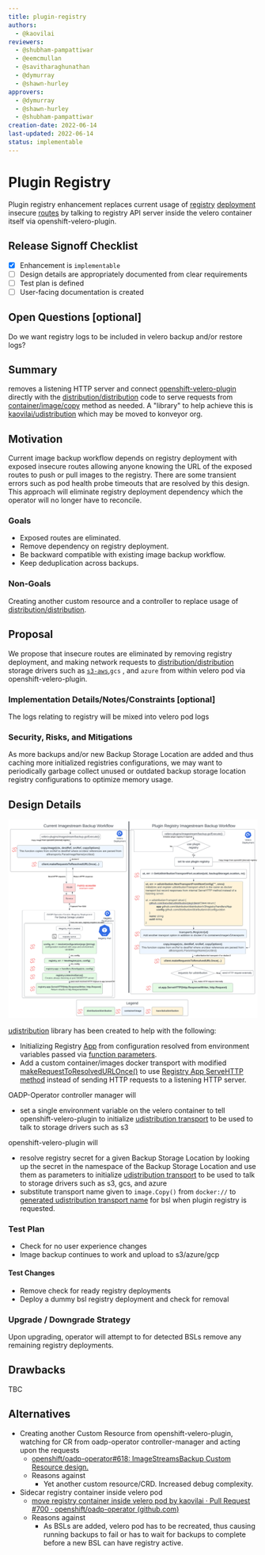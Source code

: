 ```yaml
---
title: plugin-registry
authors:
  - @kaovilai
reviewers:
  - @shubham-pampattiwar
  - @eemcmullan
  - @savitharaghunathan
  - @dymurray
  - @shawn-hurley
approvers:
  - @dymurray
  - @shawn-hurley
  - @shubham-pampattiwar
creation-date: 2022-06-14
last-updated: 2022-06-14
status: implementable
---
```


# Plugin Registry

Plugin registry enhancement replaces current usage of [registry](https://github.com/konveyor/distribution/) [deployment](https://kubernetes.io/docs/concepts/workloads/controllers/deployment/) insecure [routes](https://access.redhat.com/documentation/en-us/openshift_container_platform/4.10/html/networking/configuring-routes) by talking to registry API server inside the velero container itself via openshift-velero-plugin.

## Release Signoff Checklist

- [x] Enhancement is `implementable`
- [ ] Design details are appropriately documented from clear requirements
- [ ] Test plan is defined
- [ ] User-facing documentation is created

## Open Questions [optional]

Do we want registry logs to be included in velero backup and/or restore logs?

## Summary

removes a listening HTTP server and connect [openshift-velero-plugin](https://github.com/openshift/openshift-velero-plugin/) directly with the [distribution/distribution](https://github.com/distribution/distribution) code to serve requests from [container/image/copy](https://github.com/containers/image/tree/main/copy) method as needed. A "library" to help achieve this is [kaovilai/udistribution](https://github.com/kaovilai/udistribution) which may be moved to konveyor org.

## Motivation

Current image backup workflow depends on registry deployment with exposed insecure routes allowing anyone knowing the URL of the exposed routes to push or pull images to the registry.
There are some transient errors such as pod health probe timeouts that are resolved by this design.
This approach will eliminate registry deployment dependency which the operator will no longer have to reconcile.

### Goals

- Exposed routes are eliminated.
- Remove dependency on registry deployment.
- Be backward compatible with existing image backup workflow.
- Keep deduplication across backups.

### Non-Goals

Creating another custom resource and a controller to replace usage of [distribution/distribution](https://github.com/distribution/distribution).

## Proposal

We propose that insecure routes are eliminated by removing registry deployment, and making network requests to [distribution/distribution](https://github.com/distribution/distribution) storage drivers such as [`s3-aws`](https://github.com/distribution/distribution/blob/main/registry/storage/driver/s3-aws/s3.go),`gcs` , and `azure` from within velero pod via openshift-velero-plugin.

### Implementation Details/Notes/Constraints [optional]

The logs relating to registry will be mixed into velero pod logs

### Security, Risks, and Mitigations

As more backups and/or new Backup Storage Location are added and thus caching more initialized registries configurations, we may want to periodically garbage collect unused or outdated backup storage location registry configurations to optimize memory usage.

## Design Details

[![plugin-registry](plugin-registry.svg)](https://lucid.app/documents/view/14dd9d7d-38a5-40f7-a378-c89a99a1ace6)

[udistribution](https://github.com/kaovilai/udistribution) library has been created to help with the following:
- Initializing Registry [App](https://github.com/distribution/distribution/blob/b5e2f3f33dbc80d2c40b5d550541467477d5d36e/registry/handlers/app.go#L58) from configuration resolved from environment variables passed via [function parameters](https://github.com/kaovilai/udistribution/blob/d7f491d7c354caa1df6893d20c735b9c08c20108/pkg/client/client.go#L58).
- Add a custom container/images docker transport with modified [makeRequestToResolvedURLOnce()](https://github.com/kaovilai/udistribution/blob/d7f491d7c354caa1df6893d20c735b9c08c20108/pkg/image/udistribution/docker_client.go#L559) to use [Registry App ServeHTTP method](https://github.com/kaovilai/udistribution/blob/d7f491d7c354caa1df6893d20c735b9c08c20108/pkg/image/udistribution/docker_client.go#L613) instead of sending HTTP requests to a listening HTTP server.

OADP-Operator controller manager will
 * set a single environment variable on the velero container to tell openshift-velero-plugin to initialize [udistribution transport](https://github.com/kaovilai/udistribution/blob/main/pkg/image/udistribution/docker_transport.go#L36) to be used to talk to storage drivers such as s3

openshift-velero-plugin will
 * resolve registry secret for a given Backup Storage Location by looking up the secret in the namespace of the Backup Storage Location and use them as parameters to initialize [udistribution transport](https://github.com/kaovilai/udistribution/blob/main/pkg/image/udistribution/docker_transport.go#L36) to be used to talk to storage drivers such as s3, gcs, and azure
 * substitute transport name given to `image.Copy()` from `docker://` to [generated udistribution transport name](https://github.com/openshift/openshift-velero-plugin/blob/1600327cb3f6f9f60ade880aef8fe16d34e6fb04/velero-plugins/imagecopy/imagestream.go#L102) for bsl when plugin registry is requested.

### Test Plan
- Check for no user experience changes
- Image backup continues to work and upload to s3/azure/gcp

#### Test Changes
- Remove check for ready registry deployments
- Deploy a dummy bsl registry deployment and check for removal

### Upgrade / Downgrade Strategy

Upon upgrading, operator will attempt to for detected BSLs remove any remaining registry deployments.

<!--
## Implementation History

Major milestones in the life cycle of a proposal should be tracked in `Implementation
History`.
-->

## Drawbacks

TBC

## Alternatives

 - Creating another Custom Resource from openshift-velero-plugin, watching for CR from oadp-operator controller-manager and acting upon the requests
   - [openshift/oadp-operator#618: ImageStreamsBackup Custom Resource design.](https://github.com/openshift/oadp-operator/pull/618)
   - Reasons against
     - Yet another custom resource/CRD. Increased debug complexity.
 - Sidecar registry container inside velero pod
   - [move registry container inside velero pod by kaovilai · Pull Request #700 · openshift/oadp-operator (github.com)](https://github.com/openshift/oadp-operator/pull/700)
   - Reasons against
     - As BSLs are added, velero pod has to be recreated, thus causing running backups to fail or has to wait for backups to complete before a new BSL can have registry active.
